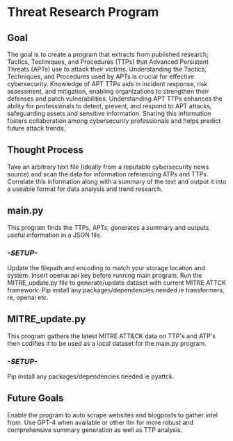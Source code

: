 # Threat Research Program
## **Goal**
The goal is to create a program that extracts from published research; Tactics, Techniques, and Procedures (TTPs) that Advanced Persistent Threats (APTs) use to attack their victims. Understanding the Tactics, Techniques, and Procedures used by APTs is crucial for effective cybersecurity. Knowledge of APT TTPs aids in incident response, risk assessment, and mitigation, enabling organizations to strengthen their defenses and patch vulnerabilities. Understanding APT TTPs enhances the ability for professionals to detect, prevent, and respond to APT attacks, safeguarding assets and sensitive information. Sharing this information fosters collaboration among cybersecurity professionals and helps predict future attack trends.

## **Thought Process**
Take an arbitrary text file (ideally from a reputable cybersecurity news source) and scan the data for information referencing ATPs and TTPs. Correlate this information along with a summary of the text and output it into a useable format for data analysis and trend research. 

## **main.py**
This program finds the TTPs, APTs, generates a summary and outputs useful information in a JSON file.
### *-SETUP-*
Update the filepath and encoding to match your storage location and system.
Insert openai api key before running main program. 
Run the MITRE_update.py file to generate/update dataset with current MITRE ATTCK framework.
Pip install any packages/dependencies needed ie transformers, re, openai etc.

## **MITRE_update.py**
This program gathers the latest MITRE ATT&CK data on TTP's and ATP's then codifies it to be used as a local dataset for the main.py program.
### *-SETUP-*
Pip install any packages/dependencies needed ie pyattck.

## **Future Goals**
Enable the program to auto scrape websites and blogposts to gather intel from.
Use GPT-4 when available or other llm for more robust and comprehensive summary generation as well as TTP analysis.
